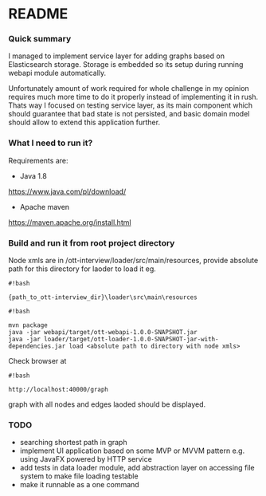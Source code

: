 # README #

### Quick summary ###

I managed to implement service layer for adding graphs based on Elasticsearch storage. Storage is embedded so its setup during running webapi module automatically. 

Unfortunately amount of work required for whole challenge in my opinion requires much more time to do it properly instead of implementing it in rush.  Thats way I focused on testing  service layer, as its main component which should guarantee that bad state is not persisted, and basic domain model should allow to extend this application further.


### What I need to run it? ###
Requirements are:

* Java 1.8

https://www.java.com/pl/download/

* Apache maven

https://maven.apache.org/install.html


### Build and run it from root project directory ###



Node xmls are in /ott-interview/loader/src/main/resources, provide absolute path for this directory for laoder to load it eg. 

```
#!bash

{path_to_ott-interview_dir}\loader\src\main\resources
```


```
#!bash

mvn package
java -jar webapi/target/ott-webapi-1.0.0-SNAPSHOT.jar
java -jar loader/target/ott-loader-1.0.0-SNAPSHOT-jar-with-dependencies.jar load <absolute path to directory with node xmls>
```

Check browser at 

```
#!bash

http://localhost:40000/graph
```

graph with all nodes and edges laoded should be displayed.



### TODO ###

* searching shortest path in graph
* implement UI application based on some MVP or MVVM  pattern e.g. using JavaFX powered by HTTP service
* add tests in data loader module, add abstraction layer on accessing file system to make file loading testable
* make it runnable as a one command